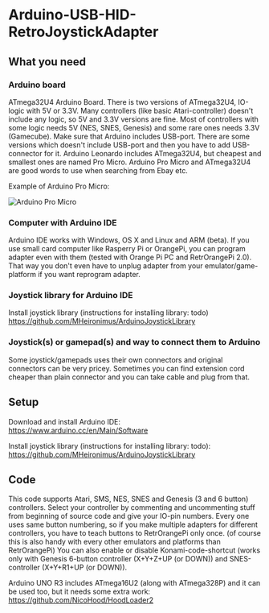 # Arduino-USB-HID-RetroJoystickAdapter

## What you need

### Arduino board
ATmega32U4 Arduino Board. There is two versions of ATmega32U4, IO-logic with 5V or 3.3V. Many controllers (like basic Atari-controller) doesn't include any logic, so 5V and 3.3V versions are fine. Most of controllers with some logic needs 5V (NES, SNES, Genesis) and some rare ones needs 3.3V (Gamecube). Make sure that Arduino includes USB-port. There are some versions which doesn't include USB-port and then you have to add USB-connector for it. Arduino Leonardo includes ATmega32U4, but cheapest and smallest ones are named Pro Micro. Arduino Pro Micro and ATmega32U4 are good words to use when searching from Ebay etc.

Example of Arduino Pro Micro:

![Arduino Pro Micro](https://github.com/mcgurk/Arduino-USB-HID-RetroJoystickAdapter/raw/master/Arduino_ProMicro.jpg)


### Computer with Arduino IDE
Arduino IDE works with Windows, OS X and Linux and ARM (beta). If you use small card computer like Rasperry Pi or OrangePi, you can program adapter even with them (tested with Orange Pi PC and RetrOrangePi 2.0). That way you don't even have to unplug adapter from your emulator/game-platform if you want reprogram adapter.

### Joystick library for Arduino IDE
Install joystick library (instructions for installing library: todo)
https://github.com/MHeironimus/ArduinoJoystickLibrary

### Joystick(s) or gamepad(s) and way to connect them to Arduino
Some joystick/gamepads uses their own connectors and original connectors can be very pricey. Sometimes you can find extension cord cheaper than plain connector and you can take cable and plug from that.

## Setup

Download and install Arduino IDE:
https://www.arduino.cc/en/Main/Software

Install joystick library (instructions for installing library: todo):
https://github.com/MHeironimus/ArduinoJoystickLibrary

## Code
This code supports Atari, SMS, NES, SNES and Genesis (3 and 6 button) controllers. Select your controller by commenting and uncommenting stuff from beginning of source code and give your IO-pin numbers.
Every one uses same button numbering, so if you make multiple adapters for different controllers, you have to teach buttons to RetrOrangePi only once. (of course this is also handy with every other emulators and platforms than RetrOrangePi)
You can also enable or disable Konami-code-shortcut (works only with Genesis 6-button controller (X+Y+Z+UP (or DOWN)) and SNES-controller (X+Y+R1+UP (or DOWN)).


Arduino UNO R3 includes ATmega16U2 (along with ATmega328P) and it can be used too, but it needs some extra work:
https://github.com/NicoHood/HoodLoader2
